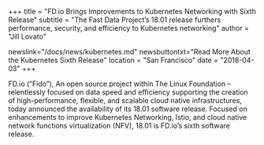 +++
title = "FD.io Brings Improvements to Kubernetes Networking with Sixth Release"
subtitle = "The Fast Data Project’s 18.01 release furthers performance, security, and efficiency to Kubernetes networking"
author = "Jill Lovato"

newslink="/docs/news/kubernetes.md"
newsbuttontxt="Read More About the Kubernetes Sixth Release"
location = "San Francisco"
date = "2018-04-03"
+++

FD.io (“Fido”), An open source project within The Linux Foundation – relentlessly focused on data speed and efficiency supporting the creation of high-performance, flexible, and scalable cloud native infrastructures, today announced the availability of its 18.01 software release. Focused on enhancements to improve Kubernetes Networking, Istio, and cloud native network functions virtualization (NFV), 18.01 is FD.io’s sixth software release.
